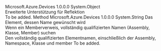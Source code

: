 <Type Name="MemberInfoExtensions" FullName="Microsoft.Azure.Devices.Common.MemberInfoExtensions">
  <TypeSignature Language="C#" Value="public static class MemberInfoExtensions" />
  <TypeSignature Language="ILAsm" Value=".class public auto ansi abstract sealed beforefieldinit MemberInfoExtensions extends System.Object" />
  <TypeSignature Language="DocId" Value="T:Microsoft.Azure.Devices.Common.MemberInfoExtensions" />
  <TypeSignature Language="VB.NET" Value="Public Module MemberInfoExtensions" />
  <TypeSignature Language="F#" Value="type MemberInfoExtensions = class" />
  <AssemblyInfo>
    <AssemblyName>Microsoft.Azure.Devices</AssemblyName>
    <AssemblyVersion>1.0.0.0</AssemblyVersion>
  </AssemblyInfo>
  <Base>
    <BaseTypeName>System.Object</BaseTypeName>
  </Base>
  <Interfaces />
  <Docs>
    <summary>
            Erweiterte Unterstützung für Reflektion
            </summary>
    <remarks>To be added.</remarks>
  </Docs>
  <Members>
    <Member MemberName="GetFullyQualifiedMemberName">
      <MemberSignature Language="C#" Value="public static string GetFullyQualifiedMemberName (this System.Reflection.MemberInfo member);" />
      <MemberSignature Language="ILAsm" Value=".method public static hidebysig string GetFullyQualifiedMemberName(class System.Reflection.MemberInfo member) cil managed" />
      <MemberSignature Language="DocId" Value="M:Microsoft.Azure.Devices.Common.MemberInfoExtensions.GetFullyQualifiedMemberName(System.Reflection.MemberInfo)" />
      <MemberSignature Language="VB.NET" Value="&lt;Extension()&gt;&#xA;Public Function GetFullyQualifiedMemberName (member As MemberInfo) As String" />
      <MemberSignature Language="F#" Value="static member GetFullyQualifiedMemberName : System.Reflection.MemberInfo -&gt; string" Usage="Microsoft.Azure.Devices.Common.MemberInfoExtensions.GetFullyQualifiedMemberName member" />
      <MemberType>Method</MemberType>
      <AssemblyInfo>
        <AssemblyName>Microsoft.Azure.Devices</AssemblyName>
        <AssemblyVersion>1.0.0.0</AssemblyVersion>
      </AssemblyInfo>
      <ReturnValue>
        <ReturnType>System.String</ReturnType>
      </ReturnValue>
      <Parameters>
        <Parameter Name="member" Type="System.Reflection.MemberInfo" RefType="this" />
      </Parameters>
      <Docs>
        <param name="member">Das Element, dessen Name gewünscht wird</param>
        <summary>
            Wenn ein Memberverweis, vollständig qualifizierten Namen (Assembly, Klasse, Member) suchen
            </summary>
        <returns>Den vollständig qualifizierten Elementnamen, einschließlich der Assembly, Namespace, Klasse und member</returns>
        <remarks>To be added.</remarks>
      </Docs>
    </Member>
  </Members>
</Type>